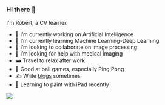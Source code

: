 ### Hi there 👋
I'm Robert, a CV learner.

- 🤖️ I’m currently working on Artificial Intelligence
- 📖 I’m currently learning Machine Learning-Deep Learning
- 👯 I’m looking to collaborate on image processing
- 🤔 I’m looking for help with medical imaging
- 🛥 Travel to relax after work
- 🏓️ Good at ball games, especially Ping Pong
- ✍️  Write [blogs](https://robertzuckerberg.github.io/) sometimes
- 🎨 Learning to paint with iPad recently

![](https://github-readme-stats.vercel.app/api?username=RobertZuckerberg)
